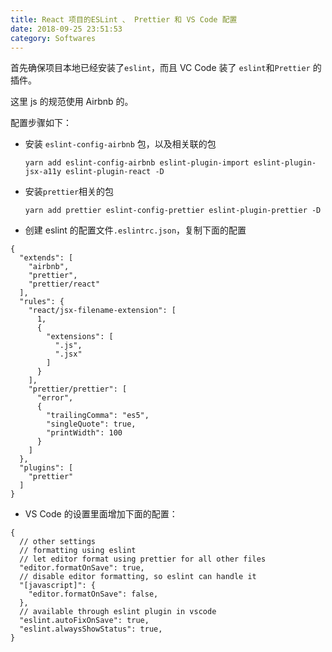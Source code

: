 ```yaml
---
title: React 项目的ESLint 、 Prettier 和 VS Code 配置
date: 2018-09-25 23:51:53
category: Softwares
---
```


首先确保项目本地已经安装了`eslint`，而且 VC Code 装了 `eslint`和`Prettier` 的插件。

这里 js 的规范使用 Airbnb 的。

<!-- more -->

配置步骤如下：

- 安装 `eslint-config-airbnb` 包，以及相关联的包

  ```
  yarn add eslint-config-airbnb eslint-plugin-import eslint-plugin-jsx-a11y eslint-plugin-react -D
  ```

- 安装`prettier`相关的包
  ```
  yarn add prettier eslint-config-prettier eslint-plugin-prettier -D
  ```
- 创建 eslint 的配置文件`.eslintrc.json`，复制下面的配置

```
{
  "extends": [
    "airbnb",
    "prettier",
    "prettier/react"
  ],
  "rules": {
    "react/jsx-filename-extension": [
      1,
      {
        "extensions": [
          ".js",
          ".jsx"
        ]
      }
    ],
    "prettier/prettier": [
      "error",
      {
        "trailingComma": "es5",
        "singleQuote": true,
        "printWidth": 100
      }
    ]
  },
  "plugins": [
    "prettier"
  ]
}
```

- VS Code 的设置里面增加下面的配置：

```
{
  // other settings
  // formatting using eslint
  // let editor format using prettier for all other files
  "editor.formatOnSave": true,
  // disable editor formatting, so eslint can handle it
  "[javascript]": {
    "editor.formatOnSave": false,
  },
  // available through eslint plugin in vscode
  "eslint.autoFixOnSave": true,
  "eslint.alwaysShowStatus": true,
}
```
